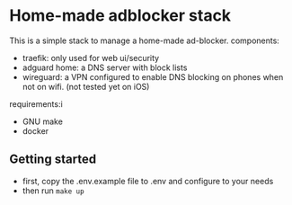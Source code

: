 Home-made adblocker stack
=============================

This is a simple stack to manage a home-made ad-blocker.
components: 
 - traefik: only used for web ui/security
 - adguard home: a DNS server with block lists
 - wireguard: a VPN configured to enable DNS blocking on phones when not on wifi. (not tested yet on iOS)

requirements:i
 - GNU make 
 - docker

Getting started
----------------------------

- first, copy the .env.example file to .env and configure to your needs
- then run `make up`
